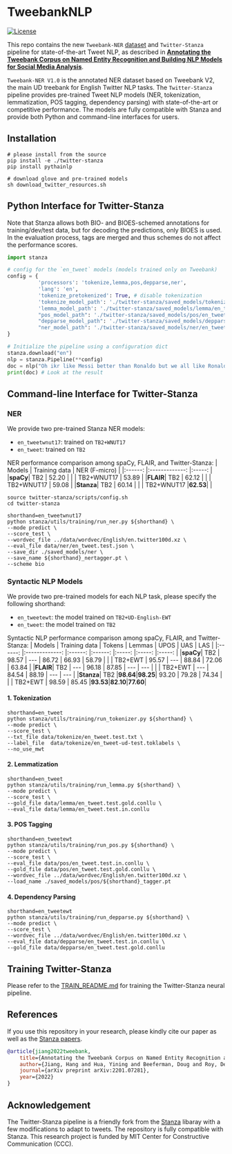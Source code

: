 # TweebankNLP
[![License](https://img.shields.io/badge/License-Apache_2.0-blue.svg)](https://opensource.org/licenses/Apache-2.0)

This repo contains the new `Tweebank-NER` [dataset](./Tweebank-NER-v1.0) and `Twitter-Stanza` pipeline for state-of-the-art Tweet NLP, as described in **[Annotating the Tweebank Corpus on Named Entity Recognition and Building NLP Models for Social Media Analysis](https://arxiv.org/abs/2201.07281)**.

`Tweebank-NER V1.0` is the annotated NER dataset based on Tweebank V2, the main UD treebank for English Twitter NLP tasks. The `Twitter-Stanza` pipeline provides pre-trained Tweet NLP models (NER, tokenization, lemmatization, POS tagging, dependency parsing) with state-of-the-art or competitive performance. The models are fully compatible with Stanza and provide both Python and command-line interfaces for users.  


## Installation

```
# please install from the source
pip install -e ./twitter-stanza
pip install pythainlp

# download glove and pre-trained models
sh download_twitter_resources.sh
```

## Python Interface for Twitter-Stanza
Note that Stanza allows both BIO- and BIOES-schemed annotations for training/dev/test data, but for decoding the predictions, only BIOES is used. In the evaluation process, tags are merged and thus schemes do not affect the performance scores.

```python
import stanza

# config for the `en_tweet` models (models trained only on Tweebank)
config = {
          'processors': 'tokenize,lemma,pos,depparse,ner',
          'lang': 'en',
          'tokenize_pretokenized': True, # disable tokenization
          'tokenize_model_path': './twitter-stanza/saved_models/tokenize/en_tweet_tokenizer.pt',
          'lemma_model_path': './twitter-stanza/saved_models/lemma/en_tweet_lemmatizer.pt',
          "pos_model_path": './twitter-stanza/saved_models/pos/en_tweet_tagger.pt',
          "depparse_model_path": './twitter-stanza/saved_models/depparse/en_tweet_parser.pt',
          "ner_model_path": './twitter-stanza/saved_models/ner/en_tweet_nertagger.pt',
}

# Initialize the pipeline using a configuration dict
stanza.download("en")
nlp = stanza.Pipeline(**config)
doc = nlp("Oh ikr like Messi better than Ronaldo but we all like Ronaldo more")
print(doc) # Look at the result
```

## Command-line Interface for Twitter-Stanza

### NER

We provide two pre-trained Stanza NER models:
- `en_tweetwnut17`: trained on `TB2+WNUT17`
- `en_tweet`: trained on `TB2`

NER performance comparison among spaCy, FLAIR, and Twitter-Stanza:
| Models 	| Training data 	|  NER  (F-micro)	|
|:------:	|:-------------:	|:-----:	|
|**spaCy**|      TB2      	| 52.20 	|
|        	|   TB2+WNUT17  	| 53.89 	|
|**FLAIR**|      TB2      	| 62.12 	|
|        	|   TB2+WNUT17  	| 59.08 	|
|**Stanza**|      TB2      	| 60.14 	|
|        	|   TB2+WNUT17  	|**62.53**| 	|

```
source twitter-stanza/scripts/config.sh
cd twitter-stanza

shorthand=en_tweetwnut17
python stanza/utils/training/run_ner.py ${shorthand} \
--mode predict \
--score_test \
--wordvec_file ../data/wordvec/English/en.twitter100d.xz \
--eval_file data/ner/en_tweet.test.json \
--save_dir ./saved_models/ner \
--save_name ${shorthand}_nertagger.pt \
--scheme bio
```

### Syntactic NLP Models

We provide two pre-trained models for each NLP task, please specify the following shorthand:
- `en_tweetewt`: the model trained on `TB2+UD-English-EWT`
- `en_tweet`: the model trained on `TB2`

Syntactic NLP performance comparison among spaCy, FLAIR, and Twitter-Stanza:
| Models 	| Training data 	| Tokens 	| Lemmas 	|  UPOS 	|  UAS  	|  LAS  	|
|:------:	|:-------------:	|:------:	|:------:	|:-----:	|:-----:	|:-----:	|
|**spaCy**|      TB2      	|  98.57 	|   ---  	| 86.72 	| 66.93 	| 58.79 	|
|        	|    TB2+EWT    	|  95.57 	|   ---  	| 88.84 	| 72.06 	| 63.84 	|
|**FLAIR**|      TB2      	|   ---  	|  96.18 	| 87.85 	|  ---  	|  ---  	|
|        	|    TB2+EWT    	|   ---  	|  84.54 	| 88.19 	|  ---  	|  ---  	|
|**Stanza**|      TB2      	|**98.64**|**98.25**| 93.20 	| 79.28 	| 74.34 	|
|        	|    TB2+EWT    	|  98.59 	|  85.45 	|**93.53**|**82.10**|**77.60**|

#### 1. Tokenization
```
shorthand=en_tweet 
python stanza/utils/training/run_tokenizer.py ${shorthand} \
--mode predict \
--score_test \
--txt_file data/tokenize/en_tweet.test.txt \
--label_file  data/tokenize/en_tweet-ud-test.toklabels \
--no_use_mwt 
```

#### 2. Lemmatization
```
shorthand=en_tweet
python stanza/utils/training/run_lemma.py ${shorthand} \
--mode predict \
--score_test \
--gold_file data/lemma/en_tweet.test.gold.conllu \
--eval_file data/lemma/en_tweet.test.in.conllu 
```

#### 3. POS Tagging
```
shorthand=en_tweetewt
python stanza/utils/training/run_pos.py ${shorthand} \
--mode predict \
--score_test \
--eval_file data/pos/en_tweet.test.in.conllu \
--gold_file data/pos/en_tweet.test.gold.conllu \
--wordvec_file ../data/wordvec/English/en.twitter100d.xz \
--load_name ./saved_models/pos/${shorthand}_tagger.pt
```

#### 4. Dependency Parsing

``` 
shorthand=en_tweetewt
python stanza/utils/training/run_depparse.py ${shorthand} \
--mode predict \
--score_test \
--wordvec_file ../data/wordvec/English/en.twitter100d.xz \
--eval_file data/depparse/en_tweet.test.in.conllu \
--gold_file data/depparse/en_tweet.test.gold.conllu 
```

## Training Twitter-Stanza

Please refer to the [TRAIN_README.md](./TRAIN_README.md) for training the Twitter-Stanza neural pipeline.

## References

If you use this repository in your research, please kindly cite our paper as well as the [Stanza papers](https://github.com/stanfordnlp/stanza). 

```bibtex
@article{jiang2022tweebank,
    title={Annotating the Tweebank Corpus on Named Entity Recognition and Building NLP Models for Social Media Analysis},
    author={Jiang, Hang and Hua, Yining and Beeferman, Doug and Roy, Deb},
    journal={arXiv preprint arXiv:2201.07281},
    year={2022}
}
```

## Acknowledgement

The Twitter-Stanza pipeline is a friendly fork from the [Stanza](https://github.com/stanfordnlp/stanza) libaray with a few modifications to adapt to tweets. The repository is fully compatible with Stanza. This research project is funded by MIT Center for Constructive Communication (CCC).
